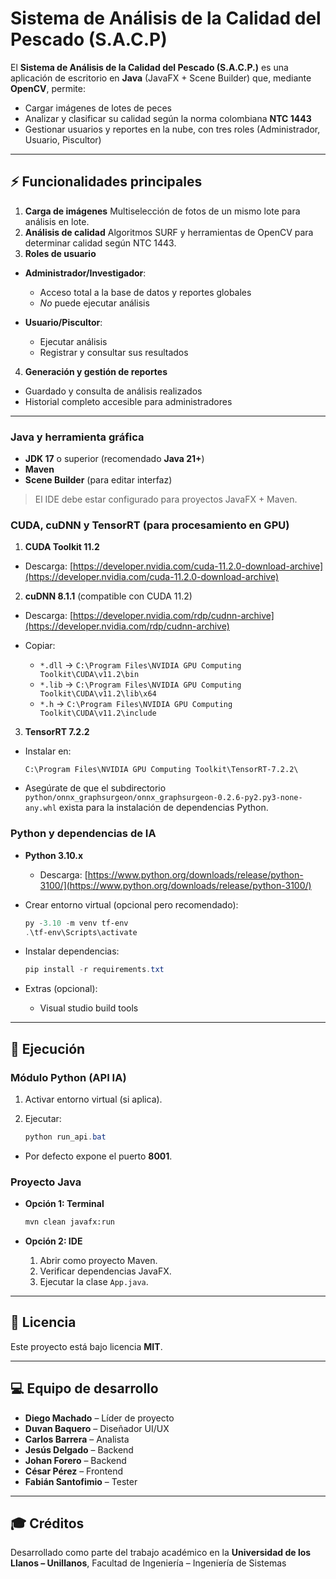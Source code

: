 # Sistema de Análisis de la Calidad del Pescado (S.A.C.P)

El **Sistema de Análisis de la Calidad del Pescado (S.A.C.P.)** es una aplicación de escritorio en **Java** (JavaFX + Scene Builder) que, mediante **OpenCV**, permite:

* Cargar imágenes de lotes de peces
* Analizar y clasificar su calidad según la norma colombiana **NTC 1443**
* Gestionar usuarios y reportes en la nube, con tres roles (Administrador, Usuario, Piscultor)

---

## ⚡ Funcionalidades principales

1. **Carga de imágenes**
   Multiselección de fotos de un mismo lote para análisis en lote.
2. **Análisis de calidad**
   Algoritmos SURF y herramientas de OpenCV para determinar calidad según NTC 1443.
3. **Roles de usuario**

  * **Administrador/Investigador**:

    * Acceso total a la base de datos y reportes globales
    * *No* puede ejecutar análisis
  * **Usuario/Piscultor**:

    * Ejecutar análisis
    * Registrar y consultar sus resultados
4. **Generación y gestión de reportes**

  * Guardado y consulta de análisis realizados
  * Historial completo accesible para administradores

---


### Java y herramienta gráfica

* **JDK 17** o superior (recomendado **Java 21+**)
* **Maven**
* **Scene Builder** (para editar interfaz)

> El IDE debe estar configurado para proyectos JavaFX + Maven.

### CUDA, cuDNN y TensorRT (para procesamiento en GPU)

1. **CUDA Toolkit 11.2**

  * Descarga: [https://developer.nvidia.com/cuda-11.2.0-download-archive](https://developer.nvidia.com/cuda-11.2.0-download-archive)
2. **cuDNN 8.1.1** (compatible con CUDA 11.2)

  * Descarga: [https://developer.nvidia.com/rdp/cudnn-archive](https://developer.nvidia.com/rdp/cudnn-archive)
  * Copiar:

    * `*.dll` → `C:\Program Files\NVIDIA GPU Computing Toolkit\CUDA\v11.2\bin`
    * `*.lib` → `C:\Program Files\NVIDIA GPU Computing Toolkit\CUDA\v11.2\lib\x64`
    * `*.h`   → `C:\Program Files\NVIDIA GPU Computing Toolkit\CUDA\v11.2\include`
3. **TensorRT 7.2.2**

  * Instalar en:

    ```
    C:\Program Files\NVIDIA GPU Computing Toolkit\TensorRT-7.2.2\
    ```
  * Asegúrate de que el subdirectorio `python/onnx_graphsurgeon/onnx_graphsurgeon-0.2.6-py2.py3-none-any.whl` exista para la instalación de dependencias Python.

### Python y dependencias de IA

* **Python 3.10.x**

  * Descarga: [https://www.python.org/downloads/release/python-3100/](https://www.python.org/downloads/release/python-3100/)
* Crear entorno virtual (opcional pero recomendado):

  ```powershell
  py -3.10 -m venv tf-env
  .\tf-env\Scripts\activate
  ```
* Instalar dependencias:

  ```powershell
  pip install -r requirements.txt
  ```
* Extras (opcional):
  
  * Visual studio build tools 
   
---

## 🚀 Ejecución

### Módulo Python (API IA)

1. Activar entorno virtual (si aplica).
2. Ejecutar:

   ```powershell
   python run_api.bat
   ```

  * Por defecto expone el puerto **8001**.

### Proyecto Java

* **Opción 1: Terminal**

  ```bash
  mvn clean javafx:run
  ```
* **Opción 2: IDE**

  1. Abrir como proyecto Maven.
  2. Verificar dependencias JavaFX.
  3. Ejecutar la clase `App.java`.

---

## 📄 Licencia

Este proyecto está bajo licencia **MIT**.

---

## 💻 Equipo de desarrollo

* **Diego Machado** – Líder de proyecto
* **Duvan Baquero** – Diseñador UI/UX
* **Carlos Barrera** – Analista
* **Jesús Delgado** – Backend
* **Johan Forero** – Backend
* **César Pérez** – Frontend
* **Fabián Santofimio** – Tester

---

## 🎓 Créditos

Desarrollado como parte del trabajo académico en la
**Universidad de los Llanos – Unillanos**,
Facultad de Ingeniería – Ingeniería de Sistemas

